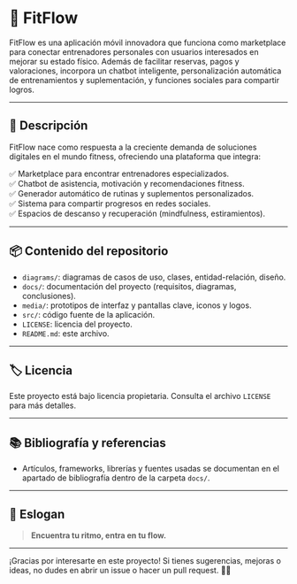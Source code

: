 # 💪 FitFlow

FitFlow es una aplicación móvil innovadora que funciona como marketplace para conectar entrenadores personales con usuarios interesados en mejorar su estado físico. Además de facilitar reservas, pagos y valoraciones, incorpora un chatbot inteligente, personalización automática de entrenamientos y suplementación, y funciones sociales para compartir logros.  

---

## 📱 Descripción

FitFlow nace como respuesta a la creciente demanda de soluciones digitales en el mundo fitness, ofreciendo una plataforma que integra:

✅ Marketplace para encontrar entrenadores especializados.  
✅ Chatbot de asistencia, motivación y recomendaciones fitness.  
✅ Generador automático de rutinas y suplementos personalizados.  
✅ Sistema para compartir progresos en redes sociales.  
✅ Espacios de descanso y recuperación (mindfulness, estiramientos).

---

## 📦 Contenido del repositorio

- `diagrams/`: diagramas de casos de uso, clases, entidad-relación, diseño.
- `docs/`: documentación del proyecto (requisitos, diagramas, conclusiones).
- `media/`: prototipos de interfaz y pantallas clave, iconos y logos.
- `src/`: código fuente de la aplicación.
- `LICENSE`: licencia del proyecto.
- `README.md`: este archivo.

---

## 🏷️ Licencia

Este proyecto está bajo licencia propietaria. Consulta el archivo `LICENSE` para más detalles.

---

## 📚 Bibliografía y referencias

- Artículos, frameworks, librerías y fuentes usadas se documentan en el apartado de bibliografía dentro de la carpeta `docs/`.

---

## 🌟 Eslogan

> **Encuentra tu ritmo, entra en tu flow.**

---

¡Gracias por interesarte en este proyecto! Si tienes sugerencias, mejoras o ideas, no dudes en abrir un issue o hacer un pull request. 💬✨
